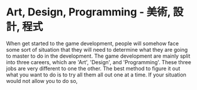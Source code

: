 # Art, Design, Programming - 美術, 設計, 程式

When get started to the game development, people will somehow face some sort 
of situation that they will need to determine what they are going to master 
to do in the development. The game development are mainly split into three 
careers, which are 'Art', 'Design', and 'Programming'. These three jobs are 
very different to one the other. The best method to figure it out what you 
want to do is to try all them all out one at a time. If your situation would 
not allow you to do so,
